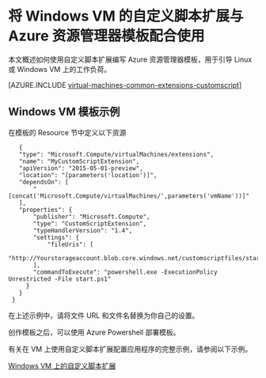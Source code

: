<!-- ARM: tested -->

<properties
   pageTitle="在 Windows VM 上使用模板自定义脚本 | Azure"
   description="通过将自定义脚本扩展与资源管理器模板配合使用，自动执行 Windows 的 Azure VM 配置任务"
   services="virtual-machines-windows"
   documentationCenter=""
   authors="kundanap"
   manager="timlt"
   editor=""
   tags="azure-resource-manager"/>

<tags
   ms.service="virtual-machines-windows"
   ms.date="03/29/2016"
   wacn.date="06/29/2016"/>

# 将 Windows VM 的自定义脚本扩展与 Azure 资源管理器模板配合使用

本文概述如何使用自定义脚本扩展编写 Azure 资源管理器模板，用于引导 Linux 或 Windows VM 上的工作负荷。

[AZURE.INCLUDE [virtual-machines-common-extensions-customscript](../../includes/virtual-machines-common-extensions-customscript.md)]

## Windows VM 模板示例

在模板的 Resource 节中定义以下资源

       {
       "type": "Microsoft.Compute/virtualMachines/extensions",
       "name": "MyCustomScriptExtension",
       "apiVersion": "2015-05-01-preview",
       "location": "[parameters('location')]",
       "dependsOn": [
           "[concat('Microsoft.Compute/virtualMachines/',parameters('vmName'))]"
       ],
       "properties": {
           "publisher": "Microsoft.Compute",
           "type": "CustomScriptExtension",
           "typeHandlerVersion": "1.4",
           "settings": {
               "fileUris": [
               "http://Yourstorageaccount.blob.core.windows.net/customscriptfiles/start.ps1"
           ],
           "commandToExecute": "powershell.exe -ExecutionPolicy Unrestricted -File start.ps1"
         }
       }
     }

在上述示例中，请将文件 URL 和文件名替换为你自己的设置。

创作模板之后，可以使用 Azure Powershell 部署模板。

有关在 VM 上使用自定义脚本扩展配置应用程序的完整示例，请参阅以下示例。

[Windows VM 上的自定义脚本扩展](https://github.com/Azure/azure-quickstart-templates/blob/b1908e74259da56a92800cace97350af1f1fc32b/201-list-storage-keys-windows-vm/azuredeploy.json/)

<!---HONumber=Mooncake_0118_2016-->